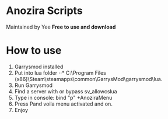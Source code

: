 # Anozira Scripts

Maintained by Yee
**Free to use and download**
# How to use
1. Garrysmod installed
2. Put into lua folder
⋅⋅* C:\Program Files (x86)\Steam\steamapps\common\GarrysMod\garrysmod\lua. 
3. Run Garrysmod
4. Find a server with or bypass sv_allowcslua
5. Type in console: bind "p" +AnoziraMenu
6. Press Pand voila menu activated and on.
7. Enjoy
